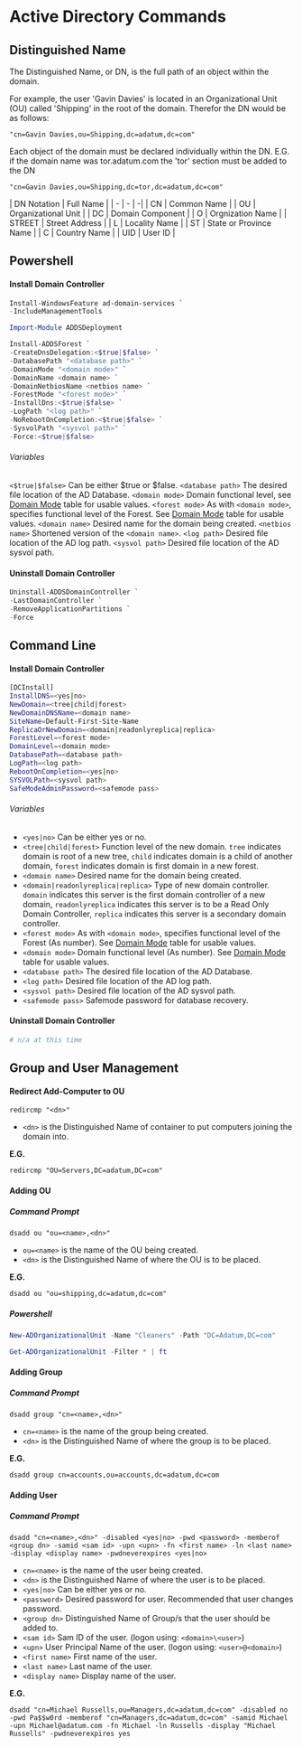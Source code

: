 # Active Directory Commands

## Distinguished Name

The Distinguished Name, or DN, is the full path of an object within the domain.

For example, the user 'Gavin Davies' is located in an Organizational Unit (OU) called 'Shipping' in the root of the domain. Therefor the DN would be as follows:

```
"cn=Gavin Davies,ou=Shipping,dc=adatum,dc=com"
```

Each object of the domain must be declared individually within the DN. E.G. if the domain name was tor.adatum.com the 'tor' section must be added to the DN

```
"cn=Gavin Davies,ou=Shipping,dc=tor,dc=adatum,dc=com"
```

| DN Notation | Full Name |
| - | - | -|
| CN | Common Name |
| OU | Organizational Unit |
| DC | Domain Component |
| O | Orgnization Name |
| STREET | Street Address |
| L | Locality Name |
| ST | State or Province Name |
| C | Country Name |
| UID | User ID |

## Powershell

#### Install Domain Controller

```Powershell
Install-WindowsFeature ad-domain-services `
-IncludeManagementTools

Import-Module ADDSDeployment

Install-ADDSForest `
-CreateDnsDelegation:<$true|$false> `
-DatabasePath "<database path>" `
-DomainMode "<domain mode>" `
-DomainName <domain name> `
-DomainNetbiosName <netbios name> `
-ForestMode "<forest mode>" `
-InstallDns:<$true|$false> `
-LogPath "<log path>" `
-NoRebootOnCompletion:<$true|$false> `
-SysvolPath "<sysvol path>" `
-Force:<$true|$false>
```

###### Variables

`<$true|$false>` Can be either $true or $false.
`<database path>` The desired file location of the AD Database.
`<domain mode>` Domain functional level, see [Domain Mode](#Domain-Mode) table for usable values.
`<forest mode>` As with `<domain mode>`, specifies functional level of the Forest. See [Domain Mode](#Domain-Mode) table for usable values.
`<domain name>` Desired name for the domain being created.
`<netbios name>` Shortened version of the `<domain name>`.
`<log path>` Desired file location of the AD log path.
`<sysvol path>` Desired file location of the AD sysvol path.


#### Uninstall Domain Controller

```Powershell
Uninstall-ADDSDomainController `
-LastDomainController `
-RemoveApplicationPartitions `
-Force
```

## Command Line

#### Install Domain Controller

```bash
[DCInstall]
InstallDNS=<yes|no>
NewDomain=<tree|child|forest>
NewDomainDNSName=<domain name>
SiteName=Default-First-Site-Name
ReplicaOrNewDomain=<domain|readonlyreplica|replica>
ForestLevel=<forest mode>
DomainLevel=<domain mode>
DatabasePath=<database path>
LogPath=<log path>
RebootOnCompletion=<yes|no>
SYSVOLPath=<sysvol path>
SafeModeAdminPassword=<safemode pass>
```

###### Variables

- `<yes|no>` Can be either yes or no.
- `<tree|child|forest>` Function level of the new domain. `tree` indicates domain is root of a new tree, `child` indicates domain is a child of another domain, `forest` indicates domain is first domain in a new forest.
- `<domain name>` Desired name for the domain being created.
- `<domain|readonlyreplica|replica>` Type of new domain controller. `domain` indicates this server is the first domain controller of a new domain, `readonlyreplica` indicates this server is to be a Read Only Domain Controller, `replica` indicates this server is a secondary domain controller.
- `<forest mode>` As with `<domain mode>`, specifies functional level of the Forest (As number). See [Domain Mode](#Domain-Mode) table for usable values.
- `<domain mode>` Domain functional level (As number). See [Domain Mode](#Domain-Mode) table for usable values.
- `<database path>` The desired file location of the AD Database.
- `<log path>` Desired file location of the AD log path.
- `<sysvol path>` Desired file location of the AD sysvol path.
- `<safemode pass>` Safemode password for database recovery.

#### Uninstall Domain Controller

```bash
# n/a at this time
```

## Group and User Management

#### Redirect Add-Computer to OU

```
redircmp "<dn>"
```

- `<dn>` is the Distinguished Name of container to put computers joining the domain into.

**E.G.**

```
redircmp "OU=Servers,DC=adatum,DC=com"
```

#### Adding OU

##### Command Prompt

```
dsadd ou "ou=<name>,<dn>"
```

- `ou=<name>` is the name of the OU being created.
- `<dn>` is the Distinguished Name of where the OU is to be placed.

**E.G.**

```
dsadd ou "ou=shipping,dc=adatum,dc=com"
```

##### Powershell



```Powershell
New-ADOrganizationalUnit -Name "Cleaners" -Path "DC=Adatum,DC=com"

Get-ADOrganizationalUnit -Filter * | ft
```

#### Adding Group

##### Command Prompt

```
dsadd group "cn=<name>,<dn>"
```

- `cn=<name>` is the name of the group being created.
- `<dn>` is the Distinguished Name of where the group is to be placed.

**E.G.**

```
dsadd group cn=accounts,ou=accounts,dc=adatum,dc=com
```

#### Adding User

##### Command Prompt

```
dsadd "cn=<name>,<dn>" -disabled <yes|no> -pwd <password> -memberof <group dn> -samid <sam id> -upn <upn> -fn <first name> -ln <last name> -display <display name> -pwdneverexpires <yes|no>
```

- `cn=<name>` is the name of the user being created.
- `<dn>` is the Distinguished Name of where the user is to be placed.
- `<yes|no>` Can be either yes or no.
- `<password>` Desired password for user. Recommended that user changes password.
- `<group dn>` Distinguished Name of Group/s that the user should be added to.
- `<sam id>` Sam ID of the user. (logon using: `<domain>\<user>`)
- `<upn>` User Principal Name of the user. (logon using: `<user>@<domain>`)
- `<first name>` First name of the user.
- `<last name>` Last name of the user.
- `<display name>` Display name of the user.

**E.G.**

```
dsadd "cn=Michael Russells,ou=Managers,dc=adatum,dc=com" -disabled no -pwd Pa$$w0rd -memberof "cn=Managers,dc=adatum,dc=com" -samid Michael -upn Michael@adatum.com -fn Michael -ln Russells -display "Michael Russells" -pwdneverexpires yes
```
